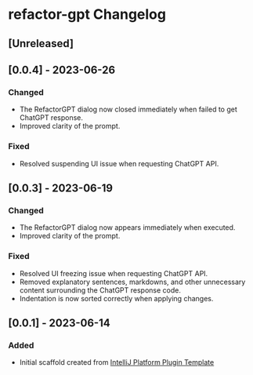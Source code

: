 <!-- Keep a Changelog guide -> https://keepachangelog.com -->

# refactor-gpt Changelog

## [Unreleased]

## [0.0.4] - 2023-06-26

### Changed

- The RefactorGPT dialog now closed immediately when failed to get ChatGPT response.
- Improved clarity of the prompt.

### Fixed

- Resolved suspending UI issue when requesting ChatGPT API.


## [0.0.3] - 2023-06-19

### Changed

- The RefactorGPT dialog now appears immediately when executed.
- Improved clarity of the prompt.


### Fixed

- Resolved UI freezing issue when requesting ChatGPT API.
- Removed explanatory sentences, markdowns, and other unnecessary content surrounding the ChatGPT response code.
- Indentation is now sorted correctly when applying changes.


## [0.0.1] - 2023-06-14
### Added
- Initial scaffold created from [IntelliJ Platform Plugin Template](https://github.com/JetBrains/intellij-platform-plugin-template)
